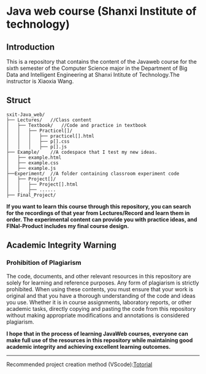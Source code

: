 # Java web course (Shanxi Institute of technology)
## Introduction
This is a repository that contains the content of the Javaweb course for the sixth semester of the Computer Science major in the Department of Big Data and Intelligent Engineering at Shanxi Intitute of Technology.The instructor is Xiaoxia Wang.
## Struct
```
sxit-Java_web/
├── Lectures/   //Class content
│   ├── Textbook/   //Code and practice in textbook
│   │   ├── Practicel[]/
│   │   │   ├── practicel[].html
│   │   │   ├── p[].css
│   │   │   ├── p[].js
├── Example/    //A codespace that I test my new ideas.
│   ├── example.html
│   ├── example.css
│   ├── example.js
├──Experiment/  //A folder containing classroom experiment code
│   ├── Project[]/
│   │   ├── Project[].html
│   │   ├── ......
├── Final_Project/
```
**If you want to learn this course through this repository, you can search for the recordings of that year from Lectures/Record and learn them in order. The experimental content can provide you with practice ideas, and FINal-Product includes my final course design.**

## Academic Integrity Warning

### Prohibition of Plagiarism
The code, documents, and other relevant resources in this repository are solely for learning and reference purposes. Any form of plagiarism is strictly prohibited. When using these contents, you must ensure that your work is original and that you have a thorough understanding of the code and ideas you use. Whether it is in course assignments, laboratory reports, or other academic tasks, directly copying and pasting the code from this repository without making appropriate modifications and annotations is considered plagiarism.

<strong>I hope that in the process of learning JavaWeb courses, everyone can make full use of the resources in this repository while maintaining good academic integrity and achieving excellent learning outcomes.</strong>
<hr>
Recommended project creation method (VScode):<a href = "https://blog.csdn.net/qq_56051596/article/details/126014977">Totorial</a>
